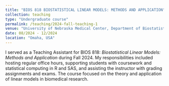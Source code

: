 ```yaml
---
title: "BIOS 818 BIOSTATISTICAL LINEAR MODELS: METHODS AND APPLICATION"
collection: teaching
type: "Undergraduate course"
permalink: /teaching/2024-fall-teaching-1
venue: "University of Nebraska Medical Center, Department of Biostatistics"
date: 08/2024 - 12/2024
location: "Omaha, USA"
---
```



I served as a Teaching Assistant for BIOS 818: *Biostatistical Linear Models: Methods and Application* during Fall 2024. My responsibilities included hosting regular office hours, supporting students with coursework and statistical computing in R and SAS, and assisting the instructor with grading assignments and exams. The course focused on the theory and application of linear models in biomedical research.

